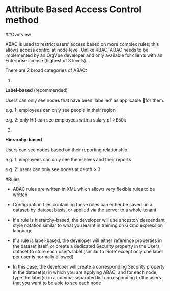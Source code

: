 # Attribute Based Access Control method

##Overview

ABAC is used to restrict users’ access based on more complex rules; this allows access control at node level. Unlike RBAC, ABAC needs to be implemented by an OrgVue developer and only available for clients with an Enterprise license (highest of 3 levels).

There are 2 broad categories of ABAC:

1.
**Label-based** (recommended)

Users can only see nodes that have been ‘labelled’ as applicable for them.

e.g. 1: employees can only see people in their region

e.g. 2: only HR can see employees with a salary of >£50k

2.
**Hierarchy-based**

Users can see nodes based on their reporting relationship.

e.g. 1: employees can only see themselves and their reports

e.g. 2: users can only see nodes at depth > 3

#Rules

* ABAC rules are written in XML which allows very flexible rules to be written

* Configuration files containing these rules can either be saved on a dataset-by-dataset basis, or applied via the server to a whole tenant
* If a rule is hierarchy-based, the developer will use ancestor/ descendant style notation similar to what you learnt in training on Gizmo expression language
* If a rule is label-based, the developer will either reference properties in the dataset itself, or create a dedicated Security property in the Users dataset to store each user’s label (similar to ‘Role’ except only one label per user is normally allowed)
* In this case, the developer will create a corresponding Security property in the dataset(s) in which you are applying ABAC, and for each node, type the label(s) in a comma-separated list corresponding to the users that you want to be able to see each node

